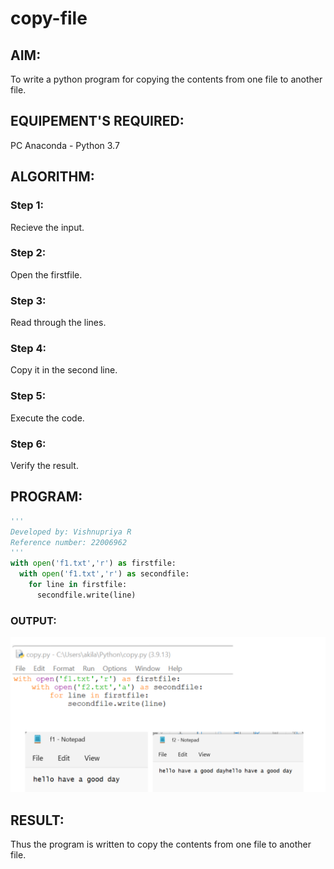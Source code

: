 # copy-file
## AIM:
To write a python program for copying the contents from one file to another file.
## EQUIPEMENT'S REQUIRED: 
PC
Anaconda - Python 3.7
## ALGORITHM: 
### Step 1:
Recieve the input.

### Step 2: 
Open the firstfile.
 
### Step 3: 
Read through the lines.

### Step 4:  
Copy it in the second line.

### Step 5: 
Execute the code.

### Step 6: 
Verify the result.

## PROGRAM:
```python
'''
Developed by: Vishnupriya R
Reference number: 22006962
'''
with open('f1.txt','r') as firstfile:
  with open('f1.txt','r') as secondfile:
    for line in firstfile:
      secondfile.write(line)
```

### OUTPUT:
![](5c.png)



## RESULT:
Thus the program is written to copy the contents from one file to another file.